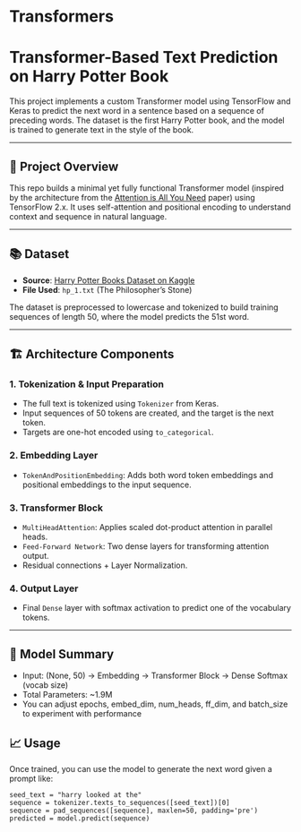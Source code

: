 # Transformers

# Transformer-Based Text Prediction on Harry Potter Book

This project implements a custom Transformer model using TensorFlow and Keras to predict the next word in a sentence based on a sequence of preceding words. The dataset is the first Harry Potter book, and the model is trained to generate text in the style of the book.

---

## 🧠 Project Overview

This repo builds a minimal yet fully functional Transformer model (inspired by the architecture from the [Attention is All You Need](https://arxiv.org/abs/1706.03762) paper) using TensorFlow 2.x. 
It uses self-attention and positional encoding to understand context and sequence in natural language.

---

## 📚 Dataset

- **Source**: [Harry Potter Books Dataset on Kaggle](https://www.kaggle.com/datasets/shubhammaindola/harry-potter-books)
- **File Used**: `hp_1.txt` (The Philosopher’s Stone)

The dataset is preprocessed to lowercase and tokenized to build training sequences of length 50, where the model predicts the 51st word.

---

## 🏗️ Architecture Components

### 1. **Tokenization & Input Preparation**
- The full text is tokenized using `Tokenizer` from Keras.
- Input sequences of 50 tokens are created, and the target is the next token.
- Targets are one-hot encoded using `to_categorical`.

### 2. **Embedding Layer**
- `TokenAndPositionEmbedding`: Adds both word token embeddings and positional embeddings to the input sequence.

### 3. **Transformer Block**
- `MultiHeadAttention`: Applies scaled dot-product attention in parallel heads.
- `Feed-Forward Network`: Two dense layers for transforming attention output.
- Residual connections + Layer Normalization.

### 4. **Output Layer**
- Final `Dense` layer with softmax activation to predict one of the vocabulary tokens.

---

## 🧾 Model Summary

- Input: (None, 50) → Embedding → Transformer Block → Dense Softmax (vocab size)
- Total Parameters: ~1.9M
- You can adjust epochs, embed_dim, num_heads, ff_dim, and batch_size to experiment with performance

## 📈 Usage
Once trained, you can use the model to generate the next word given a prompt like:

```
seed_text = "harry looked at the"
sequence = tokenizer.texts_to_sequences([seed_text])[0]
sequence = pad_sequences([sequence], maxlen=50, padding='pre')
predicted = model.predict(sequence)

```
